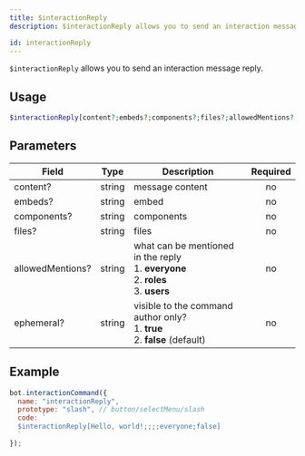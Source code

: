 ```yaml
---
title: $interactionReply 
description: $interactionReply allows you to send an interaction message reply.

id: interactionReply
---
```


`$interactionReply` allows you to send an interaction message reply.

## Usage

```php
$interactionReply[content?;embeds?;components?;files?;allowedMentions?;ephemeral?]
```

## Parameters 


| Field            | Type   | Description                                                                                       | Required |
| ---------------- | ------ | ------------------------------------------------------------------------------------------------- |:--------:|
| content?         | string | message content                                                                                   |    no    |
| embeds?          | string | embed                                                                                             |    no    |
| components?      | string | components                                                                                        |    no    |
| files?           | string | files                                                                                             |    no    |
| allowedMentions? | string | what can be mentioned in the reply <br /> 1. **everyone** <br /> 2. **roles** <br /> 3. **users** |    no    |
| ephemeral?       | string | visible to the command author only? <br /> 1. **true** <br /> 2. **false** (default)              |    no    |


## Example

```javascript
bot.interactionCommand({
  name: "interactionReply",
  prototype: "slash", // button/selectMenu/slash
  code: `
  $interactionReply[Hello, world!;;;;everyone;false]
  `
});
```
